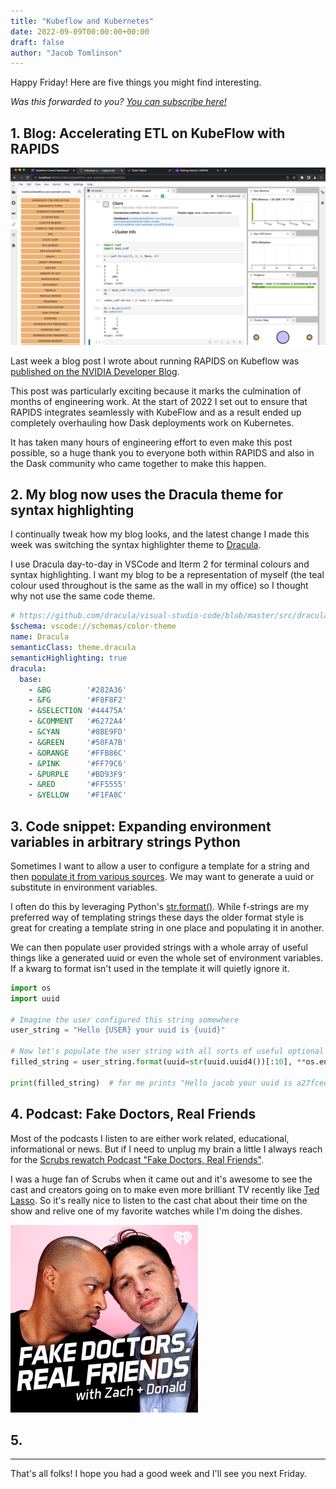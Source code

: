 ```yaml
---
title: "Kubeflow and Kubernetes"
date: 2022-09-09T00:00:00+00:00
draft: false
author: "Jacob Tomlinson"
---
```


Happy Friday! Here are five things you might find interesting.

_Was this forwarded to you? [You can subscribe here!](https://jacobtomlinson.dev/newsletter)_

## 1. Blog: Accelerating ETL on KubeFlow with RAPIDS

[![Screenshot of JupyterLab with the Dask Lab extension open on the left and various Dask plots arranged on the screen](accelerating-etl-featured.png)](https://developer.nvidia.com/blog/accelerating-etl-on-kubeflow-with-rapids/)

Last week a blog post I wrote about running RAPIDS on Kubeflow was [published on the NVIDIA Developer Blog](https://developer.nvidia.com/blog/accelerating-etl-on-kubeflow-with-rapids/).

This post was particularly exciting because it marks the culmination of months of engineering work. At the start of 2022 I set out to ensure that RAPIDS integrates seamlessly with KubeFlow and as a result ended up completely overhauling how Dask deployments work on Kubernetes.

It has taken many hours of engineering effort to even make this post possible, so a huge thank you to everyone both within RAPIDS and also in the Dask community who came together to make this happen.

## 2. My blog now uses the Dracula theme for syntax highlighting

I continually tweak how my blog looks, and the latest change I made this week was switching the syntax highlighter theme to [Dracula](https://draculatheme.com/).

I use Dracula day-to-day in VSCode and Iterm 2 for terminal colours and syntax highlighting.
I want my blog to be a representation of myself (the teal colour used throughout is the same as the wall in my office) so I thought why not use the same code theme.

```yaml
# https://github.com/dracula/visual-studio-code/blob/master/src/dracula.yml
$schema: vscode://schemas/color-theme
name: Dracula
semanticClass: theme.dracula
semanticHighlighting: true
dracula:
  base:
    - &BG        '#282A36'
    - &FG        '#F8F8F2'
    - &SELECTION '#44475A'
    - &COMMENT   '#6272A4'
    - &CYAN      '#8BE9FD'
    - &GREEN     '#50FA7B'
    - &ORANGE    '#FFB86C'
    - &PINK      '#FF79C6'
    - &PURPLE    '#BD93F9'
    - &RED       '#FF5555'
    - &YELLOW    '#F1FA8C'
```

## 3. Code snippet: Expanding environment variables in arbitrary strings Python

Sometimes I want to allow a user to configure a template for a string and then [populate it from various sources](https://github.com/dask/dask-kubernetes/blob/5718f1f7eaf1f5220dda6cc0dc4e7162a54751a3/dask_kubernetes/classic/kubecluster.py#L591-L593).
We may want to generate a uuid or substitute in environment variables.

I often do this by leveraging Python's [str.format()](https://docs.python.org/3/library/stdtypes.html#str.format).
While f-strings are my preferred way of templating strings these days the older format style is great for creating a template string in one place and populating it in another.

We can then populate user provided strings with a whole array of useful things like a generated uuid or even the whole set of environment variables. If a kwarg to format isn't used in the template it will quietly ignore it.

```python
import os
import uuid

# Imagine the user configured this string somewhere
user_string = "Hello {USER} your uuid is {uuid}"

# Now let's populate the user string with all sorts of useful optional variables
filled_string = user_string.format(uuid=str(uuid.uuid4())[:10], **os.environ)

print(filled_string)  # for me prints "Hello jacob your uuid is a27fcecd-1"
```

## 4. Podcast: Fake Doctors, Real Friends

Most of the podcasts I listen to are either work related, educational, informational or news.
But if I need to unplug my brain a little I always reach for the [Scrubs rewatch Podcast "Fake Doctors, Real Friends"](https://scrubs.fandom.com/wiki/Fake_Doctors,_Real_Friends_with_Zach_and_Donald).

I was a huge fan of Scrubs when it came out and it's awesome to see the cast and creators going on to make even more brilliant TV recently like [Ted Lasso](https://www.looper.com/494168/the-episode-of-ted-lasso-you-didnt-know-zach-braff-directed/). So it's really nice to listen to the cast chat about their time on the show and relive one of my favorite watches while I'm doing the dishes.

[![](fake-doctors-real-friends.webp)](https://scrubs.fandom.com/wiki/Fake_Doctors,_Real_Friends_with_Zach_and_Donald)
## 5.

---

That's all folks! I hope you had a good week and I'll see you next Friday.
